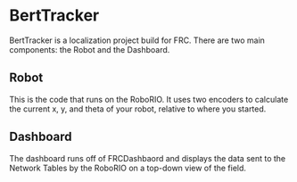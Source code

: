 # BertTracker
BertTracker is a localization project build for FRC. There are two main components: the Robot and the Dashboard.
## Robot
This is the code that runs on the RoboRIO. It uses two encoders to calculate the current x, y, and theta of your robot, relative to where you started.
## Dashboard
The dashboard runs off of FRCDashbaord and displays the data sent to the Network Tables by the RoboRIO on a top-down view of the field.
